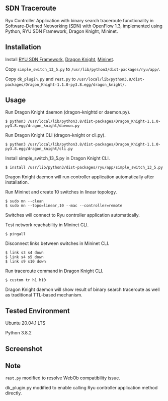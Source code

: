 ## SDN Traceroute
Ryu Controller Application with binary search traceroute functionality in Software-Defined Networking (SDN) with OpenFlow 1.3, implemented using Python, RYU SDN Framework, Dragon Knight, Mininet.

## Installation
Install [RYU SDN Framework](https://ryu-sdn.org/), [Dragon Knight](https://github.com/Ryu-Dragon-Knight/Dragon-Knight), [Mininet](http://mininet.org/).

Copy `simple_switch_13_5.py` to `/usr/lib/python3/dist-packages/ryu/app/`.

Copy `dk_plugin.py` and `rest.py` to `/usr/local/lib/python3.8/dist-packages/Dragon_Knight-1.1.0-py3.8.egg/dragon_knight/`.

## Usage
Run Dragon Knight daemon (dragon-knightd or daemon.py).
```
$ python3 /usr/local/lib/python3.8/dist-packages/Dragon_Knight-1.1.0-py3.8.egg/dragon_knight/daemon.py
```

Run Dragon Knight CLI (dragon-knight or cli.py).
```
$ python3 /usr/local/lib/python3.8/dist-packages/Dragon_Knight-1.1.0-py3.8.egg/dragon_knight/cli.py
```

Install simple_switch_13_5.py in Dragon Knight CLI.
```
$ install /usr/lib/python3/dist-packages/ryu/app/simple_switch_13_5.py
```
Dragon Knight daemon will run controller application automatically after installation.

Run Mininet and create 10 switches in linear topology.
```
$ sudo mn --clean
$ sudo mn --topo=linear,10 --mac --controller=remote
```
Switches will connect to Ryu controller application automatically.

Test network reachability in Mininet CLI.
```
$ pingall
```

Disconnect links between switches in Mininet CLI.
```
$ link s3 s4 down
$ link s4 s5 down
$ link s9 s10 down
```

Run traceroute command in Dragon Knight CLI.
```
$ custom tr h1 h10
```
Dragon Knight daemon will show result of binary search traceroute as well as traditional TTL-based mechanism.

## Tested Environment
Ubuntu 20.04.1 LTS

Python 3.8.2

## Screenshot

## Note
`rest.py` modified to resolve WebOb compatibility issue.

dk_plugin.py modified to enable calling Ryu controller application method directly.
